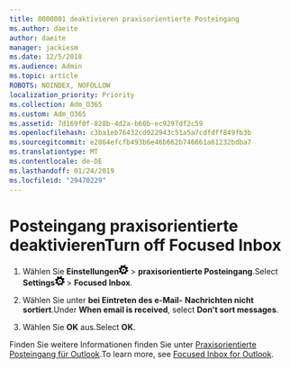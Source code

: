 ```yaml
---
title: 8000001 deaktivieren praxisorientierte Posteingang
ms.author: daeite
author: daeite
manager: jackiesm
ms.date: 12/5/2018
ms.audience: Admin
ms.topic: article
ROBOTS: NOINDEX, NOFOLLOW
localization_priority: Priority
ms.collection: Adm_O365
ms.custom: Adm_O365
ms.assetid: 7d169f0f-828b-4d2a-b60b-ec9297df2c59
ms.openlocfilehash: c3ba1eb76432cd022943c51a5a7cdfdff849fb3b
ms.sourcegitcommit: e2864efcfb493b6e46b662b746661a61232bdba7
ms.translationtype: MT
ms.contentlocale: de-DE
ms.lasthandoff: 01/24/2019
ms.locfileid: "29470229"
---
```

# <a name="turn-off-focused-inbox"></a><span data-ttu-id="2d62a-102">Posteingang praxisorientierte deaktivieren</span><span class="sxs-lookup"><span data-stu-id="2d62a-102">Turn off Focused Inbox</span></span>

1. <span data-ttu-id="2d62a-103">Wählen Sie **Einstellungen**![Einstellungen](media/f4b2e798-fff1-4a14-931f-5677a4543b58.png) \> **praxisorientierte Posteingang**.</span><span class="sxs-lookup"><span data-stu-id="2d62a-103">Select **Settings**![Settings](media/f4b2e798-fff1-4a14-931f-5677a4543b58.png) \> **Focused Inbox**.</span></span>
    
2. <span data-ttu-id="2d62a-104">Wählen Sie unter **bei Eintreten des e-Mail-** **Nachrichten nicht sortiert**.</span><span class="sxs-lookup"><span data-stu-id="2d62a-104">Under **When email is received**, select **Don't sort messages**.</span></span>
    
3. <span data-ttu-id="2d62a-105">Wählen Sie **OK** aus.</span><span class="sxs-lookup"><span data-stu-id="2d62a-105">Select **OK**.</span></span>
    
<span data-ttu-id="2d62a-106">Finden Sie weitere Informationen finden Sie unter [Praxisorientierte Posteingang für Outlook](https://go.microsoft.com/fwlink/p/?linkid=873108).</span><span class="sxs-lookup"><span data-stu-id="2d62a-106">To learn more, see [Focused Inbox for Outlook](https://go.microsoft.com/fwlink/p/?linkid=873108).</span></span>
  

